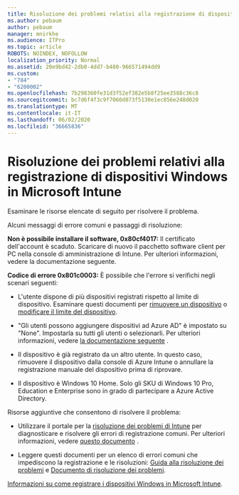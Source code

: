 ```yaml
---
title: Risoluzione dei problemi relativi alla registrazione di dispositivi Windows in Microsoft Intune
ms.author: pebaum
author: pebaum
manager: mnirkhe
ms.audience: ITPro
ms.topic: article
ROBOTS: NOINDEX, NOFOLLOW
localization_priority: Normal
ms.assetid: 20e9bd42-2db0-4dd7-b480-966571494dd9
ms.custom:
- "784"
- "6200002"
ms.openlocfilehash: 7b298360fe31d3f52ef382e5b8f25ee3588c36c8
ms.sourcegitcommit: bc7d6f4f3c9f7060d073f5130e1ec856e248d020
ms.translationtype: MT
ms.contentlocale: it-IT
ms.lasthandoff: 06/02/2020
ms.locfileid: "36665836"
---
```

# <a name="troubleshoot-issues-with-enrolling-windows-devices-in-microsoft-intune"></a>Risoluzione dei problemi relativi alla registrazione di dispositivi Windows in Microsoft Intune

Esaminare le risorse elencate di seguito per risolvere il problema.
  
Alcuni messaggi di errore comuni e passaggi di risoluzione:
  
 **Non è possibile installare il software, 0x80cf4017:** Il certificato dell'account è scaduto. Scaricare di nuovo il pacchetto software client per PC nella console di amministrazione di Intune. Per ulteriori informazioni, vedere la documentazione seguente.
  
 **Codice di errore 0x801c0003:** È possibile che l'errore si verifichi negli scenari seguenti:
  
-  L'utente dispone di più dispositivi registrati rispetto al limite di dispositivo. Esaminare questi documenti per [rimuovere un dispositivo](https://docs.microsoft.com/intune/devices-wipe) o [modificare il limite del dispositivo](https://docs.microsoft.com/intune/enrollment-restrictions-set#set-device-limit-restrictions).

-  "Gli utenti possono aggiungere dispositivi ad Azure AD" è impostato su "None". Impostarla su tutti gli utenti o selezionarli. Per ulteriori informazioni, vedere [la documentazione seguente](https://docs.microsoft.com/azure/active-directory/device-management-azure-portal#configure-device-settings) .

-  Il dispositivo è già registrato da un altro utente. In questo caso, rimuovere il dispositivo dalla console di Azure Intune o annullare la registrazione manuale del dispositivo prima di riprovare.

-  Il dispositivo è Windows 10 Home. Solo gli SKU di Windows 10 Pro, Education e Enterprise sono in grado di partecipare a Azure Active Directory.

Risorse aggiuntive che consentono di risolvere il problema:
  
-  Utilizzare il portale per la [risoluzione dei problemi di Intune](https://devicemanagement.microsoft.com/#blade/Microsoft_Intune_DeviceSettings/TroubleshootBlade) per diagnosticare e risolvere gli errori di registrazione comuni. Per ulteriori informazioni, vedere [questo documento](https://docs.microsoft.com/intune/help-desk-operators) .

-  Leggere questi documenti per un elenco di errori comuni che impediscono la registrazione e le risoluzioni: [Guida alla risoluzione dei problemi](https://support.microsoft.com/help/4089533/troubleshooting-windows-device-enrollment-problems-in-microsoft-intune) e [Documento di risoluzione dei problemi](https://docs.microsoft.com/intune-classic/troubleshoot/troubleshoot-device-enrollment-in-intune).

[Informazioni su come registrare i dispositivi Windows in Microsoft Intune](https://docs.microsoft.com/intune/windows-enroll).
